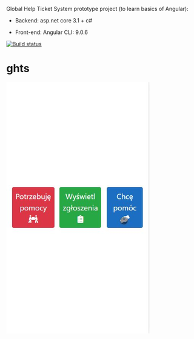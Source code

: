 Global Help Ticket System prototype project (to learn basics of Angular): 
 
 * Backend: asp.net core 3.1 + c# 
 
 * Front-end: Angular CLI: 9.0.6

[![Build status](https://ci.appveyor.com/api/projects/status/oydrkhifh3k076em?svg=true)](https://ci.appveyor.com/project/Jacob273/ghts)

# ghts
![ghts_main_view](./ghts_main_view.jpg)
